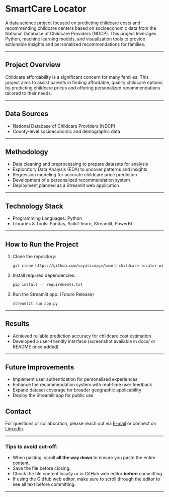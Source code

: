 # SmartCare Locator

A data science project focused on predicting childcare costs and recommending childcare centers based on socioeconomic data from the National Database of Childcare Providers (NDCP). This project leverages Python, machine learning models, and visualization tools to provide actionable insights and personalized recommendations for families.

---

## Project Overview

Childcare affordability is a significant concern for many families. This project aims to assist parents in finding affordable, quality childcare options by predicting childcare prices and offering personalized recommendations tailored to their needs.

---

## Data Sources

- National Database of Childcare Providers (NDCP)  
- County-level socioeconomic and demographic data

---

## Methodology

- Data cleaning and preprocessing to prepare datasets for analysis  
- Exploratory Data Analysis (EDA) to uncover patterns and insights  
- Regression modeling for accurate childcare price prediction  
- Development of a personalized recommendation system  
- Deployment planned as a Streamlit web application

---

## Technology Stack

- Programming Languages: Python  
- Libraries & Tools: Pandas, Scikit-learn, Streamlit, PowerBI

---

## How to Run the Project

1. Clone the repository:  
   ```bash
   git clone https://github.com/sayalisnage/smart-childcare-locator-with-ml.git
2. Install required dependencies:
   ```bash
   pip install -r requirements.txt
3. Run the Streamlit app: (Future Release)
   ```bash\
   streamlit run app.py
   ```

---

## Results
- Achieved reliable prediction accuracy for childcare cost estimation
- Developed a user-friendly interface (screenshot available in docs/ or README once added)

---
## Future Improvements

- Implement user authentication for personalized experiences
- Enhance the recommendation system with real-time user feedback
- Expand dataset coverage for broader geographic applicability
- Deploy the Streamlit app for public use

## Contact
For questions or collaboration, please reach out via [E-mail](sayalinage@gmail.com) or connect on [LinkedIn](www.linkedin.com/in/sayali-nage-34303b136).

---

### Tips to avoid cut-off:

- When pasting, scroll **all the way down** to ensure you paste the entire content.
- Save the file before closing.
- Check the file content locally or in GitHub web editor **before** committing.
- If using the GitHub web editor, make sure to scroll through the editor to see all text before committing.

---
